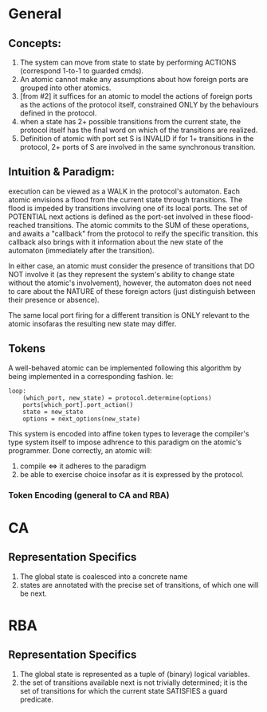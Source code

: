 # General

## Concepts:
1. The system can move from state to state by performing ACTIONS (correspond 1-to-1 to guarded cmds).
2. An atomic cannot make any assumptions about how foreign ports are grouped into other atomics.
3. [from #2] it suffices for an atomic to model the actions of foreign ports as the actions of
	the protocol itself, constrained ONLY by the behaviours defined in the protocol.
4. when a state has 2+ possible transitions from the current state, the protocol itself has the final word on which of the transitions are realized.
5. Definition of atomic with port set S is INVALID if for 1+ transitions in the protocol,
2+ ports of S are involved in the same synchronous transition.

## Intuition & Paradigm:
execution can be viewed as a WALK in the protocol's automaton. Each atomic
envisions a flood from the current state through transitions. The flood is impeded by
transitions involving one of its local ports. The set of POTENTIAL next actions is
defined as the port-set involved in these flood-reached transitions. The atomic
commits to the SUM of these operations, and awaits a "callback" from the protocol
to reify the specific transition. this callback also brings with it information
about the new state of the automaton (immediately after the transition).

In either case, an atomic must consider the presence of transitions that DO NOT
involve it (as they represent the system's ability to change state without the 
atomic's involvement), however, the automaton does not need to care about the NATURE
of these foreign actors (just distinguish between their presence or absence).

The same local port firing for a different transition is ONLY relevant to the atomic
insofaras the resulting new state may differ.

## Tokens
A well-behaved atomic can be implemented following this algorithm by being
implemented in a corresponding fashion. Ie:
```
loop:
	(which_port, new_state) = protocol.determine(options)
	ports[which_port].port_action()
	state = new_state
	options = next_options(new_state)
```
This system is encoded into affine token types to leverage the compiler's type
system itself to impose adhrence to this paradigm on the atomic's programmer.
Done correctly, an atomic will:
1. compile <=> it adheres to the paradigm
2. be able to exercise choice insofar as it is expressed by the protocol.

###  Token Encoding (general to CA and RBA)


# CA
## Representation Specifics
1. The global state is coalesced into a concrete name
2. states are annotated with the precise set of transitions, of which one will be next.


# RBA
## Representation Specifics
1. The global state is represented as a tuple of (binary) logical variables.
2. the set of transitions available next is not trivially determined; it is the
	set of transitions for which the current state SATISFIES a guard predicate.
